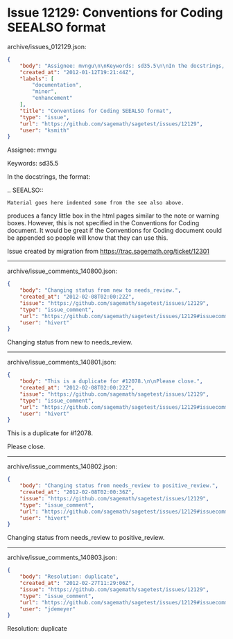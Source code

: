 # Issue 12129: Conventions for Coding SEEALSO format

archive/issues_012129.json:
```json
{
    "body": "Assignee: mvngu\n\nKeywords: sd35.5\n\nIn the docstrings, the format:\n\n.. SEEALSO::\n\n    Material goes here indented some from the see also above.\n\n\nproduces a fancy little box in the html pages similar to the note or warning boxes. However, this is not specified in the Conventions for Coding document.  It would be great if the Conventions for Coding document could be appended so people will know that they can use this.\n\nIssue created by migration from https://trac.sagemath.org/ticket/12301\n\n",
    "created_at": "2012-01-12T19:21:44Z",
    "labels": [
        "documentation",
        "minor",
        "enhancement"
    ],
    "title": "Conventions for Coding SEEALSO format",
    "type": "issue",
    "url": "https://github.com/sagemath/sagetest/issues/12129",
    "user": "ksmith"
}
```
Assignee: mvngu

Keywords: sd35.5

In the docstrings, the format:

.. SEEALSO::

    Material goes here indented some from the see also above.


produces a fancy little box in the html pages similar to the note or warning boxes. However, this is not specified in the Conventions for Coding document.  It would be great if the Conventions for Coding document could be appended so people will know that they can use this.

Issue created by migration from https://trac.sagemath.org/ticket/12301





---

archive/issue_comments_140800.json:
```json
{
    "body": "Changing status from new to needs_review.",
    "created_at": "2012-02-08T02:00:22Z",
    "issue": "https://github.com/sagemath/sagetest/issues/12129",
    "type": "issue_comment",
    "url": "https://github.com/sagemath/sagetest/issues/12129#issuecomment-140800",
    "user": "hivert"
}
```

Changing status from new to needs_review.



---

archive/issue_comments_140801.json:
```json
{
    "body": "This is a duplicate for #12078.\n\nPlease close.",
    "created_at": "2012-02-08T02:00:22Z",
    "issue": "https://github.com/sagemath/sagetest/issues/12129",
    "type": "issue_comment",
    "url": "https://github.com/sagemath/sagetest/issues/12129#issuecomment-140801",
    "user": "hivert"
}
```

This is a duplicate for #12078.

Please close.



---

archive/issue_comments_140802.json:
```json
{
    "body": "Changing status from needs_review to positive_review.",
    "created_at": "2012-02-08T02:00:36Z",
    "issue": "https://github.com/sagemath/sagetest/issues/12129",
    "type": "issue_comment",
    "url": "https://github.com/sagemath/sagetest/issues/12129#issuecomment-140802",
    "user": "hivert"
}
```

Changing status from needs_review to positive_review.



---

archive/issue_comments_140803.json:
```json
{
    "body": "Resolution: duplicate",
    "created_at": "2012-02-27T11:29:06Z",
    "issue": "https://github.com/sagemath/sagetest/issues/12129",
    "type": "issue_comment",
    "url": "https://github.com/sagemath/sagetest/issues/12129#issuecomment-140803",
    "user": "jdemeyer"
}
```

Resolution: duplicate
